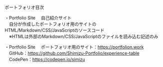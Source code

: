 ポートフォリオ目次  

・Portfolio Site
　自己紹介サイト  
　自分が作成したポートフォリオ用のサイトのHTML/Markdown/CSS/JavaScriptのソースコード  
　※HTMLは外部のMarkdown/CSS/JavaScriptのファイルを読み込む記述のみ  

・Portfolio Site
　ポートフォリオ用のサイト：https://portfolion.work  
　GitHub：https://github.com/Shimizu-Portfolio/experience-table  
　CodePen：https://codepen.io/simizu
